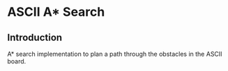 # ASCII A* Search

## Introduction
A* search implementation to plan a path through the obstacles in the ASCII board.
